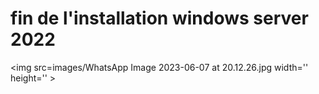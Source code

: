 #  fin de l'installation windows server 2022 
<img src=images/WhatsApp Image 2023-06-07 at 20.12.26.jpg width='' height='' > </img>

